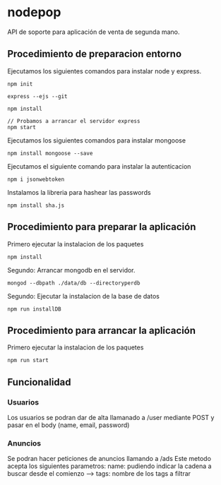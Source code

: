 # nodepop
API de soporte para aplicación de venta de segunda mano.

## Procedimiento de preparacion entorno

Ejecutamos los siguientes comandos para instalar node y express.

~~~
npm init

express --ejs --git

npm install

// Probamos a arrancar el servidor express
npm start
~~~

Ejecutamos los siguientes comandos para instalar mongoose

~~~
npm install mongoose --save
~~~

Ejecutamos el siguiente comando para instalar la autenticacion
~~~
npm i jsonwebtoken
~~~

Instalamos la libreria para hashear las passwords
~~~
npm install sha.js
~~~

## Procedimiento para preparar la aplicación

Primero ejecutar la instalacion de los paquetes
~~~
npm install
~~~

Segundo: Arrancar mongodb en el servidor.
~~~
mongod --dbpath ./data/db --directoryperdb
~~~

Segundo: Ejecutar la instalacion de la base de datos
~~~
npm run installDB
~~~

## Procedimiento para arrancar la aplicación

Primero ejecutar la instalacion de los paquetes
~~~
npm run start
~~~


## Funcionalidad

### Usuarios

Los usuarios se podran dar de alta llamanado a /user mediante POST y pasar en el body (name, email, password)

### Anuncios

Se podran hacer peticiones de anuncios llamando a /ads
Este metodo acepta los siguientes parametros:
    name: pudiendo indicar la cadena a buscar desde el comienzo
-->    tags: nombre de los tags a filtrar


